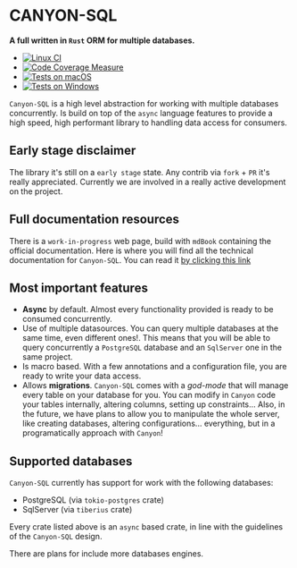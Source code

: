 # CANYON-SQL

**A full written in `Rust` ORM for multiple databases.**

- [![Linux CI](https://github.com/zerodaycode/Canyon-SQL/actions/workflows/code-coverage.yml/badge.svg)](https://github.com/zerodaycode/Canyon-SQL/actions/workflows/code-coverage.yml)
- [![Code Coverage Measure](https://zerodaycode.github.io/Canyon-SQL/badges/flat.svg)](https://zerodaycode.github.io/Canyon-SQL)
- [![Tests on macOS](https://github.com/zerodaycode/Canyon-SQL/actions/workflows/macos-tests.yml/badge.svg)](https://github.com/zerodaycode/Canyon-SQL/actions/workflows/macos-tests.yml)
- [![Tests on Windows](https://github.com/zerodaycode/Canyon-SQL/actions/workflows/windows-tests.yml/badge.svg)](https://github.com/zerodaycode/Canyon-SQL/actions/workflows/windows-tests.yml)

`Canyon-SQL` is a high level abstraction for working with multiple databases concurrently. Is build on top of the `async` language features
to provide a high speed, high performant library to handling data access for consumers.

## Early stage disclaimer

The library it's still on a `early stage` state.
Any contrib via `fork` + `PR` it's really appreciated. Currently we are involved in a really active development on the project.

## Full documentation resources

There is a `work-in-progress` web page, build with `mdBook` containing the official documentation.
Here is where you will find all the technical documentation for `Canyon-SQL`.
You can read it [by clicking this link](https://zerodaycode.github.io/canyon-book/)

## Most important features

- **Async** by default. Almost every functionality provided is ready to be consumed concurrently.
- Use of multiple datasources. You can query multiple databases at the same time, even different ones!. This means that you will be able to query concurrently
a `PostgreSQL` database and an `SqlServer` one in the same project.
- Is macro based. With a few annotations and a configuration file, you are ready to write your data access.
- Allows **migrations**. `Canyon-SQL` comes with a *god-mode* that will manage every table on your database for you. You can modify in `Canyon` code your tables internally, altering columns, setting up constraints... 
Also, in the future, we have plans to allow you to manipulate the whole server, like creating databases, altering configurations... everything, but in a programatically approach with `Canyon`!

## Supported databases

`Canyon-SQL` currently has support for work with the following databases:

- PostgreSQL (via `tokio-postgres` crate)
- SqlServer (via `tiberius` crate)

Every crate listed above is an `async` based crate, in line with the guidelines of the `Canyon-SQL` design.

There are plans for include more databases engines.
